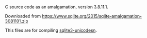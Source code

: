 C source code as an amalgamation, version 3.8.11.1.

Downloaded from https://www.sqlite.org/2015/sqlite-amalgamation-3081101.zip

This files are for compiling [sqlite3-unicodesn](https://github.com/snej/sqlite3-unicodesn).


